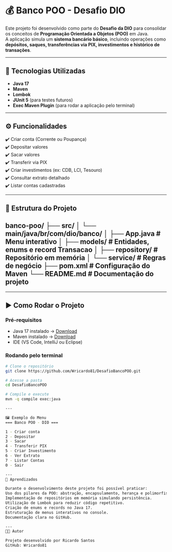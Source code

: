 # 💰 Banco POO - Desafio DIO

Este projeto foi desenvolvido como parte do **Desafio da DIO** para consolidar os conceitos de **Programação Orientada a Objetos (POO)** em Java.  
A aplicação simula um **sistema bancário básico**, incluindo operações como **depósitos, saques, transferências via PIX, investimentos e histórico de transações**.

---

## 🚀 Tecnologias Utilizadas
- **Java 17**
- **Maven**
- **Lombok**
- **JUnit 5** (para testes futuros)
- **Exec Maven Plugin** (para rodar a aplicação pelo terminal)

---

## ⚙️ Funcionalidades
✔️ Criar conta (Corrente ou Poupança)  
✔️ Depositar valores  
✔️ Sacar valores  
✔️ Transferir via PIX  
✔️ Criar investimentos (ex: CDB, LCI, Tesouro)  
✔️ Consultar extrato detalhado  
✔️ Listar contas cadastradas  

---

## 📂 Estrutura do Projeto
banco-poo/
├── src/
│ └── main/java/br/com/dio/banco/
│ ├── App.java # Menu interativo
│ ├── models/ # Entidades, enums e record Transacao
│ ├── repository/ # Repositório em memória
│ └── service/ # Regras de negócio
├── pom.xml # Configuração do Maven
└── README.md # Documentação do projeto
---


---

## ▶️ Como Rodar o Projeto

### Pré-requisitos
- Java 17 instalado → [Download](https://adoptium.net/)  
- Maven instalado → [Download](https://maven.apache.org/)  
- IDE (VS Code, IntelliJ ou Eclipse)  

### Rodando pelo terminal
```bash
# Clone o repositório
git clone https://github.com/Wricardo81/DesafioBancoPOO.git

# Acesse a pasta
cd DesafioBancoPOO

# Compile e execute
mvn -q compile exec:java

---

🖼️ Exemplo do Menu
=== Banco POO - DIO ===

1 - Criar conta
2 - Depositar
3 - Sacar
4 - Transferir PIX
5 - Criar Investimento
6 - Ver Extrato
7 - Listar Contas
0 - Sair

---
📘 Aprendizados

Durante o desenvolvimento deste projeto foi possível praticar:
Uso dos pilares da POO: abstração, encapsulamento, herança e polimorfismo.
Implementação de repositórios em memória simulando persistência.
Utilização de Lombok para reduzir código repetitivo.
Criação de enums e records no Java 17.
Estruturação de menus interativos no console.
Documentação clara no GitHub.

---
👨‍💻 Autor

Projeto desenvolvido por Ricardo Santos
GitHub: Wricardo81
